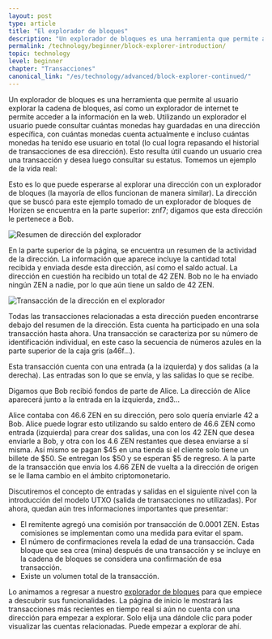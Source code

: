 ```yaml
---
layout: post
type: article
title: "El explorador de bloques"
description: "Un explorador de bloques es una herramienta que permite al usuario buscar información en una cadena de bloques, así como un explorador de internet permite el acceso a la información que hay en línea."
permalink: /technology/beginner/block-explorer-introduction/
topic: technology
level: beginner
chapter: "Transacciones"
canonical_link: "/es/technology/advanced/block-explorer-continued/"
---
```


Un explorador de bloques es una herramienta que permite al usuario explorar la cadena de bloques, así como un explorador de internet te permite acceder a la información en la web. Utilizando un explorador el usuario puede consultar cuántas monedas hay guardadas en una dirección específica, con cuántas monedas cuenta actualmente e incluso cuántas monedas ha tenido ese usuario en total (lo cual logra repasando el historial de transacciones de esa dirección). Esto resulta útil cuando un usuario crea una transacción y desea luego consultar su estatus. Tomemos un ejemplo de la vida real:

Esto es lo que puede esperarse al explorar una dirección con un explorador de bloques (la mayoría de ellos funcionan de manera similar). La dirección que se buscó para este ejemplo tomado de un explorador de bloques de Horizen se encuentra en la parte superior: znf7; digamos que esta dirección le pertenece a Bob.

<div class="my-4">
    <img src="/assets/post_files/technology/beginner/block-explorer-introduction/ES_explorer_address_summary.jpg" alt="Resumen de dirección del explorador">
</div>

En la parte superior de la página, se encuentra un resumen de la actividad de la dirección. La información que aparece incluye la cantidad total recibida y enviada desde esta dirección, así como el saldo actual. La dirección en cuestión ha recibido un total de 42 ZEN. Bob no le ha enviado ningún ZEN a nadie, por lo que aún tiene un saldo de 42 ZEN.

<div class="my-4">
    <img src="/assets/post_files/technology/beginner/block-explorer-introduction/ES_explorer_address_tx.jpg" alt="Transacción de la dirección en el explorador">
</div>

Todas las transacciones relacionadas a esta dirección pueden encontrarse debajo del resumen de la dirección. Esta cuenta ha participado en una sola transacción hasta ahora. Una transacción se caracteriza por su número de identificación individual, en este caso la secuencia de números azules en la parte superior de la caja gris (a46f…).

Esta transacción cuenta con una entrada (a la izquierda) y dos salidas (a la derecha). Las entradas son lo que se envía, y las salidas lo que se recibe.

Digamos que Bob recibió fondos de parte de Alice. La dirección de Alice aparecerá junto a la entrada en la izquierda, znd3…

Alice contaba con 46.6 ZEN en su dirección, pero solo quería enviarle 42 a Bob. Alice puede lograr esto utilizando su saldo entero de 46.6 ZEN como entrada (izquierda) para crear dos salidas, una con los 42 ZEN que desea enviarle a Bob, y otra con los 4.6 ZEN restantes que desea enviarse a sí misma. Así mismo se pagan $45 en una tienda si el cliente solo tiene un billete de $50. Se entregan los $50 y se esperan $5 de regreso. A la parte de la transacción que envía los 4.66 ZEN de vuelta a la dirección de origen se le llama cambio en el ámbito criptomonetario.

Discutiremos el concepto de entradas y salidas en el siguiente nivel con la introducción del modelo UTXO (salida de transacciones no utilizadas). Por ahora, quedan aún tres informaciones importantes que presentar:

 - El remitente agregó una comisión por transacción de 0.0001 ZEN. Estas comisiones se implementan como una medida para evitar el spam.
 - El número de confirmaciones revela la edad de una transacción. Cada bloque que sea crea (mina) después de una transacción y se incluye en la cadena de bloques se considera una confirmación de esa transacción.
 - Existe un volumen total de la transacción.

Lo animamos a regresar a nuestro [explorador de bloques](https://explorer.zen-solutions.io/) para que empiece a descubrir sus funcionalidades. La página de inicio le mostrará las transacciones más recientes en tiempo real si aún no cuenta con una dirección para empezar a explorar. Solo elija una dándole clic para poder visualizar las cuentas relacionadas. Puede empezar a explorar de ahí.
